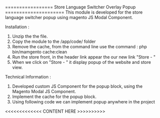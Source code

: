 ================= Store Language Switcher Overlay Popup =====================
This module is developed for the store language switcher popup using magento JS Modal Component.

Installation :
1. Unzip the the file.
2. Copy the module to the <magento document root>/app/code/ folder
3. Remove the cache, from the command line use the command : php bin/mamgento cache:clean
4. Run the store front, in the header link appear the our new link "Store - <Current Store View Name>" 
5. When we click on "Store - <Current Store View Name>" it display popup of the website and  store view.

Technical Information :
1. Developed custom JS Component for the popup block, using the Magento Modal JS Component.
2. Implement the cache for the popup block.
3. Using following code we can implement popup anywhere in the project


<a href="#" id="<ID NAME>" data-mage-init='{"custom-popup-modal": {"target": "#<ID CONTENT NAME>"}}'><POPUP LINK NAME></a>

<div id="<ID CONTENT NAME>">
	<div class="custom-popup">
		<<<<<<<<<<<<< CONTENT HERE >>>>>>>>>>   
	</div>
</div>


